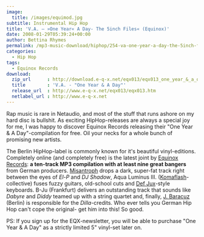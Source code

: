 ```yaml
---
image:
  title: /images/equimod.jpg
subtitle: Instrumental Hip Hop
title: 'V.A. – »One Year« A Day- The 5inch Files« (Equinox)'
date: 2008-01-29T05:39:24+00:00
author: Bettina Rhymes
permalink: /mp3-music-download/hiphop/254-va-one-year-a-day-the-5inch-files-equinox
categories:
  - Hip Hop
tags:
  - Equinox Records
download:
  zip_url      : http://download.e-q-x.net/eqx013/eqx013_one_year_&_a_day_5inch_compilation.zip
  title        : 'V.A. - "One Year & A Day"'
  release_url  : http://www.e-q-x.net/eqx013/eqx013.htm
  netlabel_url : http://www.e-q-x.net
---
```

Rap music is rare in Netaudio, and most of the stuff that runs ashore on my hard disc is bullshit. As exciting HipHop-releases are always a special joy for me, I was happy to discover Equinox Records releasing their "One Year & A Day"-compilation for free. Oil your necks for a whole bunch of promising new artists.<!--more-->

The Berlin HipHop-label is commonly known for it's beautiful vinyl-editions. Completely online (and completely free) is the latest joint by [Equinox Records](http://www.e-q-x.net "Equinox Records Website"): **a ten-track MP3 compilation with at least nine great bangers** from German producers. [Misantroph](http://www.misantropolis.de/ "Misantroph Website") drops a dark, super-fat track right between the eyes of _El-P_ and _DJ Shadow_, Aqua Luminus III. ([Komaflash](http://88komaflash.de/ "Komaflash Website")-collective) fuses fuzzy guitars, old-school cuts and [Def Jux](http://www.definitivejux.net/ "Def Jux Website")-style keyboards. B-Ju (Frankfurt) delivers an outstanding track that sounds like _Dabyre_ and _Diddy_ teamed up with a string quartet and, finally, [J. Baracuz](http://www.myspace.com/jbaracuz "J. Baracuz @ Myspace") (Berlin) is responsible for the _Dilla_-credits. Who ever tells you German Hip Hop can't cope the original- get him into this! So good.

PS: If you sign up for the EQX-newsletter, you will be able to purchase "One Year & A Day" as a strictly limited 5" vinyl-set later on.

